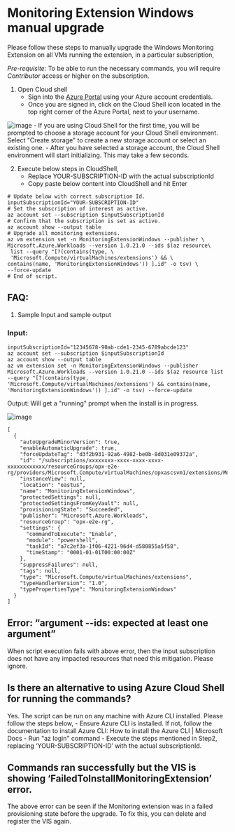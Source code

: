 # Monitoring Extension Windows manual upgrade

Please follow these steps to manually upgrade the Windows Monitoring Extension on all VMs running the extension, in a particular subscription, 
 
*Pre-requisite:* To be able to run the necessary commands, you will require *Contributor* access or higher on the subscription.  

1. Open Cloud shell 
    -	Sign into the [Azure Portal](https://portal.azure.com) using your Azure account credentials.
    -	Once you are signed in, click on the Cloud Shell icon located in the top right corner of the Azure Portal, next to your username.

![image](https://user-images.githubusercontent.com/97089870/229298255-915b1326-d171-4ab4-bc4e-2c5bdfdf0429.png)
    - If you are using Cloud Shell for the first time, you will be prompted to choose a storage account for your Cloud Shell environment. Select "Create storage" to create a new storage account or select an existing one.
    -	After you have selected a storage account, the Cloud Shell environment will start initializing. This may take a few seconds.

2.	Execute below steps in CloudShell, 
    - Replace YOUR-SUBSCRIPTION-ID with the actual subscriptionId
    - Copy paste below content into CloudShell and hit Enter

```
# Update below with correct subscription Id.
inputSubscriptionId="YOUR-SUBSCRIPTION-ID"
# Set the subscription of interest as active.
az account set --subscription $inputSubscriptionId 
# Confirm that the subscription is set as active. 
az account show --output table 
# Upgrade all monitoring extensions. 
az vm extension set -n MonitoringExtensionWindows --publisher \
Microsoft.Azure.Workloads --version 1.0.21.0 --ids $(az resource\
 list --query "[?(contains(type, \
 'Microsoft.Compute/virtualMachines/extensions') && \
contains(name, 'MonitoringExtensionWindows')) ].id" -o tsv) \
--force-update
# End of script.
```


## FAQ: 
1. Sample Input and sample output 

### Input:  
```
inputSubscriptionId="12345678-90ab-cde1-2345-6789abcde123"
az account set --subscription $inputSubscriptionId
az account show --output table
az vm extension set -n MonitoringExtensionWindows --publisher Microsoft.Azure.Workloads --version 1.0.21.0 --ids $(az resource list --query "[?(contains(type, 'Microsoft.Compute/virtualMachines/extensions') && contains(name, 'MonitoringExtensionWindows')) ].id" -o tsv) --force-update
```

Output: 
Will get a "running" prompt when the install is in progress. 

![image](https://user-images.githubusercontent.com/97089870/229298539-930cc8e1-c595-4f3e-a3f2-a4561837ce5e.png)

```
[ 
  { 
    "autoUpgradeMinorVersion": true, 
    "enableAutomaticUpgrade": true, 
    "forceUpdateTag": "d3f2b931-92a6-4982-be0b-8d031e09372a", 
    "id": "/subscriptions/xxxxxxxx-xxxx-xxxx-xxxx-xxxxxxxxxxxx/resourceGroups/opx-e2e-rg/providers/Microsoft.Compute/virtualMachines/opxascsvm1/extensions/MonitoringExtensionWindows, 
    "instanceView": null, 
    "location": "eastus", 
    "name": "MonitoringExtensionWindows", 
    "protectedSettings": null, 
    "protectedSettingsFromKeyVault": null, 
    "provisioningState": "Succeeded", 
    "publisher": "Microsoft.Azure.Workloads", 
    "resourceGroup": "opx-e2e-rg", 
    "settings": { 
      "commandToExecute": "Enable", 
      "module": "powershell", 
      "taskId": "a7c2ef3a-1f06-4221-96d4-d580855a5f58", 
      "timeStamp": "0001-01-01T00:00:00Z" 
    }, 
    "suppressFailures": null, 
    "tags": null, 
    "type": "Microsoft.Compute/virtualMachines/extensions", 
    "typeHandlerVersion": "1.0", 
    "typePropertiesType": "MonitoringExtensionWindows" 
  } 
] 
```
## Error: “argument --ids: expected at least one argument”
When script execution fails with above error, then the input subscription does not have any impacted resources that need this mitigation. Please ignore.

## Is there an alternative to using Azure Cloud Shell for running the commands? 
Yes. The script can be run on any machine with Azure CLI installed. Please follow the steps below, 
    - Ensure Azure CLI is installed. If not, follow the documentation to install Azure CLI: How to install the Azure CLI | Microsoft Docs 
    - Run "az login" command
    - Execute the steps mentioned in Step2, replacing ‘YOUR-SUBSCRIPTION-ID’ with the actual subscriptionId.

## Commands ran successfully but the VIS is showing ‘FailedToInstallMonitoringExtension’ error. 
The above error can be seen if the Monitoring extension was in a failed provisioning state before the upgrade. To fix this, you can delete and register the VIS again.



